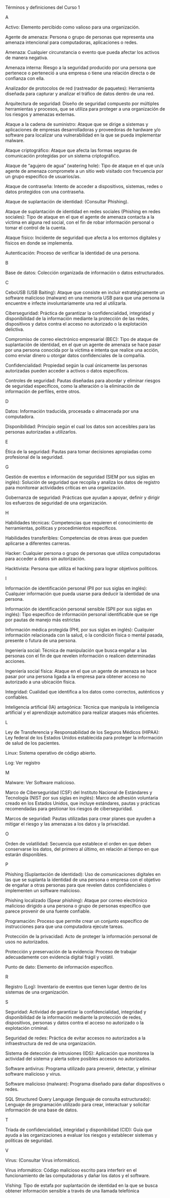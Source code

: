 Términos y definiciones del Curso 1

A

Activo: Elemento percibido como valioso para una organización.

Agente de amenaza: Persona o grupo de personas que representa una amenaza intencional para computadoras, aplicaciones o redes.

Amenaza: Cualquier circunstancia o evento que pueda afectar los activos de manera negativa.

Amenaza interna: Riesgo a la seguridad producido por una persona que pertenece o perteneció a una empresa o tiene una relación directa o de confianza con ella.

Analizador de protocolos de red (rastreador de paquetes): Herramienta diseñada para capturar y analizar el tráfico de datos dentro de una red.

Arquitectura de seguridad: Diseño de seguridad compuesto por múltiples herramientas y procesos, que se utiliza para proteger a una organización de los riesgos y amenazas externas.

Ataque a la cadena de suministro: Ataque que se dirige a sistemas y aplicaciones de empresas desarrolladoras y proveedoras de hardware y/o software para localizar una vulnerabilidad en la que se pueda implementar malware.

Ataque criptográfico: Ataque que afecta las formas seguras de comunicación protegidas por un sistema criptográfico.

Ataque de “agujero de agua” (watering hole): Tipo de ataque en el que un/a agente de amenaza compromete a un sitio web visitado con frecuencia por un grupo específico de usuarios/as.

Ataque de contraseña: Intento de acceder a dispositivos, sistemas, redes o datos protegidos con una contraseña.

Ataque de suplantación de identidad: (Consultar Phishing).

Ataque de suplantación de identidad en redes sociales (Phishing en redes sociales): Tipo de ataque en el que el agente de amenaza contacta a la víctima en alguna red social, con el fin de robar información personal o tomar el control de la cuenta.

Ataque físico: Incidente de seguridad que afecta a los entornos digitales y físicos en donde se implementa.

Autenticación: Proceso de verificar la identidad de una persona.

B

Base de datos: Colección organizada de información o datos estructurados.

C

CeboUSB (USB Baiting): Ataque que consiste en incluir estratégicamente un software malicioso (malware) en una memoria USB para que una persona la encuentre e infecte involuntariamente una red al utilizarla.

Ciberseguridad: Práctica de garantizar la confidencialidad, integridad y disponibilidad de la información mediante la protección de las redes, dispositivos y datos contra el acceso no autorizado o la explotación delictiva.

Compromiso de correo electrónico empresarial (BEC): Tipo de ataque de suplantación de identidad, en el que un agente de amenaza se hace pasar por una persona conocida por la víctima e intenta que realice una acción, como enviar dinero u otorgar datos confidenciales de la compañía. 

Confidencialidad: Propiedad según la cual únicamente las personas autorizadas pueden acceder a activos o datos específicos.

Controles de seguridad: Pautas diseñadas para abordar y eliminar riesgos de seguridad específicos, como la alteración o la eliminación de información de perfiles, entre otros.

D

Datos: Información traducida, procesada o almacenada por una computadora.

Disponibilidad: Principio según el cual los datos son accesibles para las personas autorizadas a utilizarlos.

E

Ética de la seguridad: Pautas para tomar decisiones apropiadas como profesional de la seguridad.

G

Gestión de eventos e información de seguridad (SIEM por sus siglas en inglés): Solución de seguridad que recopila y analiza los datos de registro para monitorear actividades críticas en una organización.

Gobernanza de seguridad: Prácticas que ayudan a apoyar, definir y dirigir los esfuerzos de seguridad de una organización.

H

Habilidades técnicas: Competencias que requieren el conocimiento de herramientas, políticas y procedimientos específicos.

Habilidades transferibles: Competencias de otras áreas que pueden aplicarse a diferentes carreras.

Hacker: Cualquier persona o grupo de personas que utiliza computadoras para acceder a datos sin autorización.

Hacktivista: Persona que utiliza el hacking para lograr objetivos políticos.

I

Información de identificación personal (PII por sus siglas en inglés): Cualquier información que pueda usarse para deducir la identidad de una persona.

Información de identificación personal sensible (SPII por sus siglas en inglés): Tipo específico de información personal identificable que se rige por pautas de manejo más estrictas

Información médica protegida (PHI, por sus siglas en inglés): Cualquier información relacionada con la salud, o la condición física o mental pasada, presente o futura de una persona.

Ingeniería social: Técnica de manipulación que busca engañar a las personas con el fin de que revelen información o realicen determinadas acciones.

Ingeniería social física: Ataque en el que un agente de amenaza se hace pasar por una persona ligada a la empresa para obtener acceso no autorizado a una ubicación física.

Integridad: Cualidad que identifica a los datos como correctos, auténticos y confiables.

Inteligencia artificial (IA) antagónica: Técnica que manipula la inteligencia artificial y el aprendizaje automático para realizar ataques más eficientes.

L

Ley de Transferencia y Responsabilidad de los Seguros Médicos (HIPAA): Ley federal de los Estados Unidos establecida para proteger la información de salud de los pacientes.

Linux: Sistema operativo de código abierto.

Log: Ver registro

M

Malware: Ver Software malicioso.

Marco de Ciberseguridad (CSF) del Instituto Nacional de Estándares y Tecnología (NIST por sus siglas en inglés): Marco de adhesión voluntaria creado en los Estados Unidos, que incluye estándares, pautas y prácticas recomendadas para gestionar los riesgos de ciberseguridad.

Marcos de seguridad: Pautas utilizadas para crear planes que ayuden a mitigar el riesgo y las amenazas a los datos y la privacidad.

  

O

Orden de volatilidad: Secuencia que establece el orden en que deben conservarse los datos, del primero al último, en relación al tiempo en que estarán disponibles.

P

Phishing (Suplantación de identidad): Uso de comunicaciones digitales en las que se suplanta la identidad de una persona o empresa con el objetivo de engañar a otras personas para que revelen datos confidenciales o implementen un software malicioso.

Phishing localizado (Spear phishing): Ataque por correo electrónico malicioso dirigido a una persona o grupo de personas específico que parece provenir de una fuente confiable.

Programación: Proceso que permite crear un conjunto específico de instrucciones para que una computadora ejecute tareas.

Protección de la privacidad: Acto de proteger la información personal de usos no autorizados.

Protección y preservación de la evidencia: Proceso de trabajar adecuadamente con evidencia digital frágil y volátil.

Punto de dato: Elemento de información específico.

  

R

Registro (Log): Inventario de eventos que tienen lugar dentro de los sistemas de una organización. 

S

Seguridad: Actividad de garantizar la confidencialidad, integridad y disponibilidad de la información mediante la protección de redes, dispositivos, personas y datos contra el acceso no autorizado o la explotación criminal.

Seguridad de redes: Práctica de evitar accesos no autorizados a la infraestructura de red de una organización.

Sistema de detección de intrusiones (IDS): Aplicación que monitorea la actividad del sistema y alerta sobre posibles accesos no autorizados.

Software antivirus: Programa utilizado para prevenir, detectar, y eliminar software malicioso y virus.

Software malicioso (malware): Programa diseñado para dañar dispositivos o redes.

SQL Structured Query Language (lenguaje de consulta estructurado): Lenguaje de programación utilizado para crear, interactuar y solicitar información de una base de datos.

T

Tríada de confidencialidad, integridad y disponibilidad (CID): Guía que ayuda a las organizaciones a evaluar los riesgos y establecer sistemas y políticas de seguridad. 

V

Virus: (Consultar Virus informático).

Virus informático: Código malicioso escrito para interferir en el funcionamiento de las computadoras y dañar los datos y el software.

Vishing: Tipo de estafa por suplantación de identidad en la que se busca obtener información sensible a través de una llamada telefónica